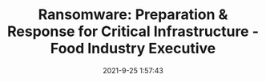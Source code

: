 ---
"title": "Ransomware: Preparation & Response for Critical Infrastructure - Food Industry Executive"
"date": "2021-9-25 1:57:43"
"feed_name": "GOOGLENEWSINDUSTRIAL"
"feed_website": "https://news.google.com/search?q=industrial%2Bincident&hl=en-US&gl=US&ceid=US:en"
"feed_rss": "https://news.google.com/rss/search?q=industrial%2Bincident&hl=en-US&gl=US&ceid=US:en"
"link": "https://foodindustryexecutive.com/food-industry-webinar/ransomware-preparation-response-for-critical-infrastructure-2/"
"file": "_posts/2021-1-1-f320a6349a53ab24a89d15c83a69971f2870da79.md"
"accident": "0"
"drilling": "0"
"dead": "0"
"injured": "0"
"where": "unknown site"
---